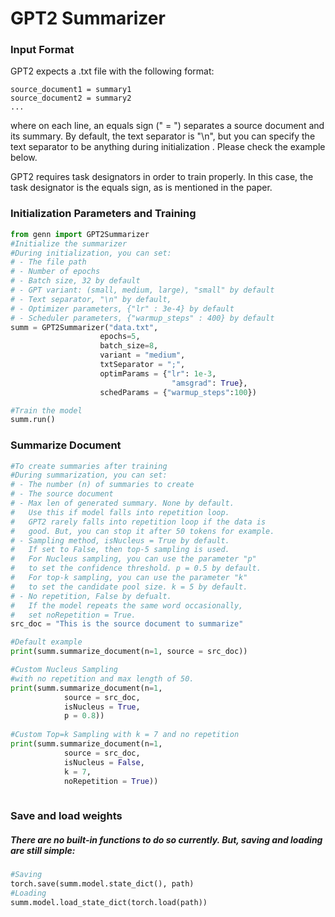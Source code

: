 
# GPT2 Summarizer
### Input Format
GPT2 expects a .txt file with the following format:
```text
source_document1 = summary1
source_document2 = summary2
...
```
where on each line, an equals sign (" = ") separates a source document and its summary. By default, the text separator is "\n", but you can specify the text separator to be anything during initialization .  Please check the example below.

GPT2 requires task designators in order to train properly. In this case, the task designator is the equals sign, as is mentioned in the paper. 

### Initialization Parameters and Training
```python
from genn import GPT2Summarizer
#Initialize the summarizer
#During initialization, you can set:
# - The file path
# - Number of epochs
# - Batch size, 32 by default
# - GPT variant: (small, medium, large), "small" by default
# - Text separator, "\n" by default,
# - Optimizer parameters, {"lr" : 3e-4} by default
# - Scheduler parameters, {"warmup_steps" : 400} by default
summ = GPT2Summarizer("data.txt",
					epochs=5,
					batch_size=8,
					variant = "medium",
					txtSeparator = ";",
					optimParams = {"lr": 1e-3, 
									"amsgrad": True},
					schedParams = {"warmup_steps":100})

#Train the model
summ.run()

```
### Summarize Document
```python
#To create summaries after training
#During summarization, you can set:
# - The number (n) of summaries to create
# - The source document
# - Max len of generated summary. None by default.
#   Use this if model falls into repetition loop. 
#   GPT2 rarely falls into repetition loop if the data is
#   good. But, you can stop it after 50 tokens for example.
# - Sampling method, isNucleus = True by default.
#   If set to False, then top-5 sampling is used.
#   For Nucleus sampling, you can use the parameter "p"
#   to set the confidence threshold. p = 0.5 by default.
#   For top-k sampling, you can use the parameter "k"
#   to set the candidate pool size. k = 5 by default.
# - No repetition, False by defualt.
#   If the model repeats the same word occasionally,
#   set noRepetition = True. 
src_doc = "This is the source document to summarize"

#Default example
print(summ.summarize_document(n=1, source = src_doc))

#Custom Nucleus Sampling
#with no repetition and max length of 50. 
print(summ.summarize_document(n=1,
			source = src_doc,
			isNucleus = True,
			p = 0.8))
			
#Custom Top=k Sampling with k = 7 and no repetition
print(summ.summarize_document(n=1,
			source = src_doc,
			isNucleus = False,
			k = 7,
			noRepetition = True))
			
```
### Save and load weights
##### There are no built-in functions to do so currently. But, saving and loading are still simple:
```python
#Saving
torch.save(summ.model.state_dict(), path)
#Loading
summ.model.load_state_dict(torch.load(path))
```